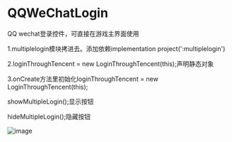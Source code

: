 # QQWeChatLogin
QQ wechat登录控件，可直接在游戏主界面使用

1.multiplelogin模块拷进去。添加依赖implementation project(':multiplelogin')  

2.loginThroughTencent = new LoginThroughTencent(this);声明静态对象  

3.onCreate方法里初始化loginThroughTencent = new LoginThroughTencent(this);  


showMultipleLogin();显示按钮  

hideMultipleLogin();隐藏按钮

![image](https://user-images.githubusercontent.com/55977455/178291129-a88108ed-c73b-443f-8fe8-16962649cd24.png)


